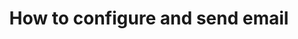 ---
title: How to configure and send email
id: cb453729-0d2f-4924-ba88-b7b1f95747af
overview: >
  Emails are used throughout Statamic, from within the Control Panel to inside tags and addons.
kb_categories:
  - 41f8eb46-342c-4a52-91a3-809d971a5165
redirect: /email
---